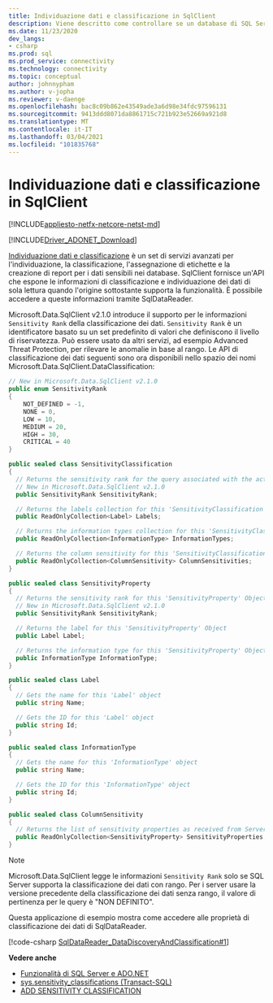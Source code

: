 ```yaml
---
title: Individuazione dati e classificazione in SqlClient
description: Viene descritto come controllare se un database di SQL Server supporta la classificazione dei dati e come accedere alle informazioni di classificazione dei dati tramite un oggetto SqlDataReader.
ms.date: 11/23/2020
dev_langs:
- csharp
ms.prod: sql
ms.prod_service: connectivity
ms.technology: connectivity
ms.topic: conceptual
author: johnnypham
ms.author: v-jopha
ms.reviewer: v-daenge
ms.openlocfilehash: bac8c09b862e43549ade3a6d98e34fdc97596131
ms.sourcegitcommit: 9413ddd8071da8861715c721b923e52669a921d8
ms.translationtype: MT
ms.contentlocale: it-IT
ms.lasthandoff: 03/04/2021
ms.locfileid: "101835768"
---
```

# <a name="data-discovery-and-classification-in-sqlclient"></a>Individuazione dati e classificazione in SqlClient

[!INCLUDE[appliesto-netfx-netcore-netst-md](../../../includes/appliesto-netfx-netcore-netst-md.md)]

[!INCLUDE[Driver_ADONET_Download](../../../includes/driver_adonet_download.md)]

[Individuazione dati e classificazione](../../../relational-databases/security/sql-data-discovery-and-classification.md) è un set di servizi avanzati per l'individuazione, la classificazione, l'assegnazione di etichette e la creazione di report per i dati sensibili nei database. SqlClient fornisce un'API che espone le informazioni di classificazione e individuazione dei dati di sola lettura quando l'origine sottostante supporta la funzionalità. È possibile accedere a queste informazioni tramite SqlDataReader.

Microsoft.Data.SqlClient v2.1.0 introduce il supporto per le informazioni `Sensitivity Rank` della classificazione dei dati. `Sensitivity Rank` è un identificatore basato su un set predefinito di valori che definiscono il livello di riservatezza. Può essere usato da altri servizi, ad esempio Advanced Threat Protection, per rilevare le anomalie in base al rango. Le API di classificazione dei dati seguenti sono ora disponibili nello spazio dei nomi Microsoft.Data.SqlClient.DataClassification:

```csharp
// New in Microsoft.Data.SqlClient v2.1.0
public enum SensitivityRank
{
    NOT_DEFINED = -1,
    NONE = 0,
    LOW = 10,
    MEDIUM = 20,
    HIGH = 30,
    CRITICAL = 40
}

public sealed class SensitivityClassification
{
  // Returns the sensitivity rank for the query associated with the active 'SqlDataReader'.
  // New in Microsoft.Data.SqlClient v2.1.0
  public SensitivityRank SensitivityRank;

  // Returns the labels collection for this 'SensitivityClassification' Object
  public ReadOnlyCollection<Label> Labels;

  // Returns the information types collection for this 'SensitivityClassification' Object
  public ReadOnlyCollection<InformationType> InformationTypes;

  // Returns the column sensitivity for this 'SensitivityClassification' Object
  public ReadOnlyCollection<ColumnSensitivity> ColumnSensitivities;
}

public sealed class SensitivityProperty
{
  // Returns the sensitivity rank for this 'SensitivityProperty' Object
  // New in Microsoft.Data.SqlClient v2.1.0
  public SensitivityRank SensitivityRank;

  // Returns the label for this 'SensitivityProperty' Object
  public Label Label;

  // Returns the information type for this 'SensitivityProperty' Object
  public InformationType InformationType;
}

public sealed class Label
{
  // Gets the name for this 'Label' object
  public string Name;

  // Gets the ID for this 'Label' object
  public string Id;
}

public sealed class InformationType
{
  // Gets the name for this 'InformationType' object
  public string Name;

  // Gets the ID for this 'InformationType' object
  public string Id;
}

public sealed class ColumnSensitivity
{
  // Returns the list of sensitivity properties as received from Server for this 'ColumnSensitivity' information      
  public ReadOnlyCollection<SensitivityProperty> SensitivityProperties;
}
```

> [!NOTE]
> Microsoft.Data.SqlClient legge le informazioni `Sensitivity Rank` solo se SQL Server supporta la classificazione dei dati con rango. Per i server usare la versione precedente della classificazione dei dati senza rango, il valore di pertinenza per le query è "NON DEFINITO".

Questa applicazione di esempio mostra come accedere alle proprietà di classificazione dei dati di SqlDataReader.

[!code-csharp [SqlDataReader_DataDiscoveryAndClassification#1](~/../sqlclient/doc/samples/SqlDataReader_DataDiscoveryAndClassification.cs#1)]


**Vedere anche**  

 - [Funzionalità di SQL Server e ADO.NET](sql-server-features-adonet.md)
 - [sys.sensitivity_classifications (Transact-SQL)](../../../relational-databases/system-catalog-views/sys-sensitivity-classifications-transact-sql.md)
 - [ADD SENSITIVITY CLASSIFICATION](../../../t-sql/statements/add-sensitivity-classification-transact-sql.md)